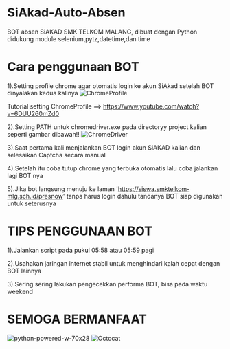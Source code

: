 # SiAkad-Auto-Absen
BOT absen SiAKAD SMK TELKOM MALANG, dibuat dengan 
Python didukung module selenium,pytz,datetime,dan time

# Cara penggunaan BOT
1).Setting profile chrome agar otomatis login ke akun SiAkad setelah BOT dinyalakan kedua kalinya
![ChromeProfile](https://user-images.githubusercontent.com/88439222/164219051-48ef2fa1-9533-476d-aeb2-59c5d94de905.png)

Tutorial setting ChromeProfile ==> https://www.youtube.com/watch?v=6DUU260mZd0


2).Setting PATH untuk chromedriver.exe pada directoryy project kalian seperti gambar dibawah!!
![ChromeDriver](https://user-images.githubusercontent.com/88439222/164218823-5143aa95-bcff-458a-801d-00df4b6d17ab.png)

3).Saat pertama kali menjalankan BOT login akun SiAKAD kalian dan selesaikan Captcha secara manual

4).Setelah itu coba tutup chrome yang terbuka otomatis lalu coba jalankan lagi BOT nya

5).Jika bot langsung menuju ke laman 'https://siswa.smktelkom-mlg.sch.id/presnow' tanpa harus login dahulu tandanya BOT siap digunakan untuk seterusnya

# TIPS PENGGUNAAN BOT
1).Jalankan script pada pukul 05:58 atau 05:59 pagi

2).Usahakan jaringan internet stabil untuk menghindari kalah cepat dengan BOT lainnya

3).Sering sering lakukan pengecekkan performa BOT, bisa pada waktu weekend 

# SEMOGA BERMANFAAT
![python-powered-w-70x28](https://user-images.githubusercontent.com/88439222/164220035-343336d3-77e0-4267-88e8-bff52ddaf0ec.png)
![Octocat](https://user-images.githubusercontent.com/88439222/164220638-50443f46-74da-4663-ac4d-618103234480.jpg)

